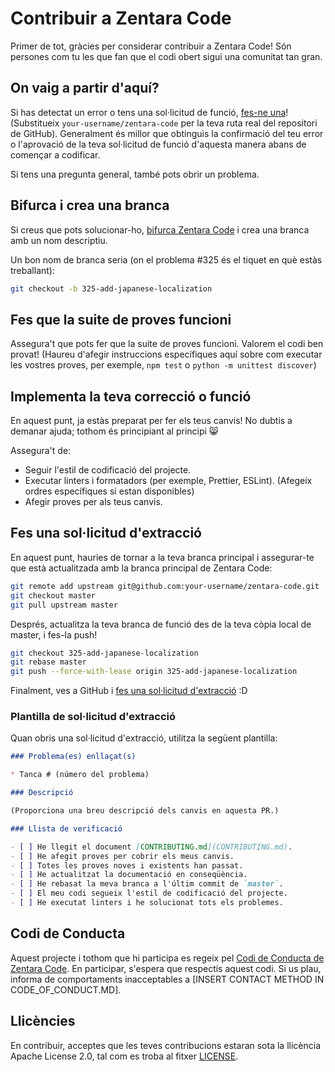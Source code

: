 # Contribuir a Zentara Code

Primer de tot, gràcies per considerar contribuir a Zentara Code! Són persones com tu les que fan que el codi obert sigui una comunitat tan gran.

## On vaig a partir d'aquí?

Si has detectat un error o tens una sol·licitud de funció, [fes-ne una](https://github.com/your-username/zentara-code/issues/new/choose)! (Substitueix `your-username/zentara-code` per la teva ruta real del repositori de GitHub). Generalment és millor que obtinguis la confirmació del teu error o l'aprovació de la teva sol·licitud de funció d'aquesta manera abans de començar a codificar.

Si tens una pregunta general, també pots obrir un problema.

## Bifurca i crea una branca

Si creus que pots solucionar-ho, [bifurca Zentara Code](https://github.com/your-username/zentara-code/fork) i crea una branca amb un nom descriptiu.

Un bon nom de branca seria (on el problema #325 és el tiquet en què estàs treballant):

```sh
git checkout -b 325-add-japanese-localization
```

## Fes que la suite de proves funcioni

Assegura't que pots fer que la suite de proves funcioni. Valorem el codi ben provat!
(Haureu d'afegir instruccions específiques aquí sobre com executar les vostres proves, per exemple, `npm test` o `python -m unittest discover`)

## Implementa la teva correcció o funció

En aquest punt, ja estàs preparat per fer els teus canvis! No dubtis a demanar ajuda; tothom és principiant al principi :smile_cat:

Assegura't de:
*   Seguir l'estil de codificació del projecte.
*   Executar linters i formatadors (per exemple, Prettier, ESLint). (Afegeix ordres específiques si estan disponibles)
*   Afegir proves per als teus canvis.

## Fes una sol·licitud d'extracció

En aquest punt, hauries de tornar a la teva branca principal i assegurar-te que està actualitzada amb la branca principal de Zentara Code:

```sh
git remote add upstream git@github.com:your-username/zentara-code.git
git checkout master
git pull upstream master
```

Després, actualitza la teva branca de funció des de la teva còpia local de master, i fes-la push!

```sh
git checkout 325-add-japanese-localization
git rebase master
git push --force-with-lease origin 325-add-japanese-localization
```

Finalment, ves a GitHub i [fes una sol·licitud d'extracció](https://github.com/your-username/zentara-code/compare) :D

### Plantilla de sol·licitud d'extracció

Quan obris una sol·licitud d'extracció, utilitza la següent plantilla:

```markdown
### Problema(es) enllaçat(s)

* Tanca # (número del problema)

### Descripció

(Proporciona una breu descripció dels canvis en aquesta PR.)

### Llista de verificació

- [ ] He llegit el document [CONTRIBUTING.md](CONTRIBUTING.md).
- [ ] He afegit proves per cobrir els meus canvis.
- [ ] Totes les proves noves i existents han passat.
- [ ] He actualitzat la documentació en conseqüència.
- [ ] He rebasat la meva branca a l'últim commit de `master`.
- [ ] El meu codi segueix l'estil de codificació del projecte.
- [ ] He executat linters i he solucionat tots els problemes.
```

## Codi de Conducta

Aquest projecte i tothom que hi participa es regeix pel [Codi de Conducta de Zentara Code](CODE_OF_CONDUCT.md). En participar, s'espera que respectis aquest codi. Si us plau, informa de comportaments inacceptables a [INSERT CONTACT METHOD IN CODE_OF_CONDUCT.MD].

## Llicències

En contribuir, acceptes que les teves contribucions estaran sota la llicència Apache License 2.0, tal com es troba al fitxer [LICENSE](LICENSE).
